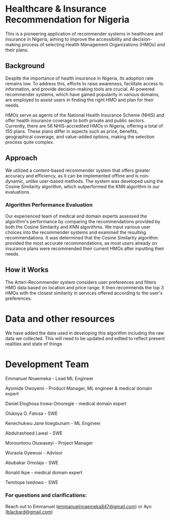 # Healthcare & Insurance Recommendation for Nigeria

This is a pioneering application of recommender systems in healthcare and insurance in Nigeria, aiming to improve the accessibility and decision-making process of selecting Health Management Organizations (HMOs) and their plans.

## Background

Despite the importance of health insurance in Nigeria, its adoption rate remains low. To address this, efforts to raise awareness, facilitate access to information, and provide decision-making tools are crucial. AI-powered recommender systems, which have gained popularity in various domains, are employed to assist users in finding the right HMO and plan for their needs.

HMOs serve as agents of the National Health Insurance Scheme (NHIS) and offer health insurance coverage to both private and public sectors. Currently, there are 58 NHIS-accredited HMOs in Nigeria, offering a total of 155 plans. These plans differ in aspects such as price, benefits, geographical coverage, and value-added options, making the selection process quite complex.

## Approach

We utilized a content-based recommender system that offers greater accuracy and efficiency, as it can be implemented offline and is non-dynamic, unlike user-based methods. The system was developed using the Cosine Similarity algorithm, which outperformed the KNN algorithm in our evaluations.

### Algorithm Performance Evaluation

Our experienced team of medical and domain experts assessed the algorithm's performance by comparing the recommendations provided by both the Cosine Similarity and KNN algorithms. We input various user choices into the recommender systems and examined the resulting recommendations. It was determined that the Cosine Similarity algorithm provided the most accurate recommendations, as most users already on insurance plans were recommended their current HMOs after inputting their needs.

## How it Works

The Arteri-Recommender system considers user preferences and filters HMO data based on location and price range. It then recommends the top 3 HMOs with the closest similarity in services offered according to the user's preferences.

# Data and other resources
We have added the data used in developing this algorithm including the raw data we collected. This will need to be updated and edited to reflect present realities and state of things


# Development Team 
Emmanuel Nnaemeka - Lead ML Engineer 

Ayomide Owoyemi - Product Manager, ML engineer & medical domain expert

Daniel Eloghosa Irowa-Omoregie - medical domain expert

Olukoya O. Fatosa - SWE

Kenechukwu Jane Iloegbunam - ML Engineer

Abdulrasheed Lawal - SWE

Morountonu Oluwaseyi - Project Manager

Wuraola Oyewusi - Advisor

Abubakar Omolaja - SWE

Ronald Ikpe - medical domain expert

Temitope Isedowo - SWE


### For questions and clarifications: 
Reach out to Emmanuel (emmanuelnnaemeka847@gmail.com) or Ayo (blacbard@gmail.com)
